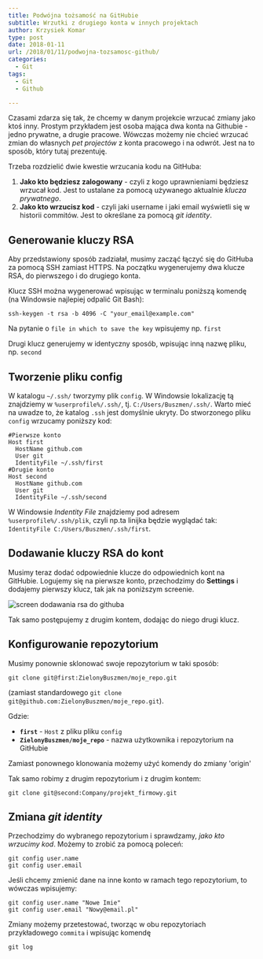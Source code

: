 ```yaml
---
title: Podwójna tożsamość na GitHubie
subtitle: Wrzutki z drugiego konta w innych projektach
author: Krzysiek Komar
type: post
date: 2018-01-11
url: /2018/01/11/podwojna-tozsamosc-github/
categories:
  - Git
tags:
  - Git
  - Github

---
```


Czasami zdarza się tak, że chcemy w danym projekcie wrzucać zmiany jako ktoś inny. Prostym przykładem jest osoba mająca dwa konta na Githubie - jedno prywatne, a drugie pracowe. Wówczas możemy nie chcieć wrzucać zmian do własnych *pet projectów* z konta pracowego i na odwrót. Jest na to sposób, który tutaj prezentuję.

Trzeba rozdzielić dwie kwestie wrzucania kodu na GitHuba:

1. **Jako kto będziesz zalogowany** - czyli z kogo uprawnieniami będziesz wrzucał kod. Jest to ustalane za pomocą używanego aktualnie *klucza prywatnego*.
2. **Jako kto wrzucisz kod** - czyli jaki username i jaki email wyświetli się w historii commitów. Jest to określane za pomocą *git identity*.

## Generowanie kluczy RSA
Aby przedstawiony sposób zadziałał, musimy zacząć łączyć się do GitHuba za pomocą SSH zamiast HTTPS.
Na początku wygenerujemy dwa klucze RSA, do pierwszego i do drugiego konta.

Klucz SSH można wygenerować wpisując w terminalu poniższą komendę (na Windowsie najlepiej odpalić Git Bash):
```git
ssh-keygen -t rsa -b 4096 -C "your_email@example.com"
```
Na pytanie o `file in which to save the key` wpisujemy np. `first`

Drugi klucz generujemy w identyczny sposób, wpisując inną nazwę pliku, np. `second`

## Tworzenie pliku config
W katalogu `~/.ssh/` tworzymy plik `config`. W Windowsie lokalizację tą znajdziemy w `%userprofile%/.ssh/`, tj. `C:/Users/Buszmen/.ssh/`. Warto mieć na uwadze to, że katalog `.ssh` jest domyślnie ukryty. Do stworzonego pliku `config` wrzucamy poniższy kod:

```git
#Pierwsze konto
Host first
  HostName github.com
  User git
  IdentityFile ~/.ssh/first
#Drugie konto
Host second
  HostName github.com
  User git
  IdentityFile ~/.ssh/second
```
W Windowsie *Indentity File* znajdziemy pod adresem `%userprofile%/.ssh/plik`, czyli np.ta linijka będzie wyglądać tak: `IdentityFile C:/Users/Buszmen/.ssh/first`.

## Dodawanie kluczy RSA do kont
Musimy teraz dodać odpowiednie klucze do odpowiednich kont na GitHubie. Logujemy się na pierwsze konto, przechodzimy do **Settings** i dodajemy pierwszy klucz, tak jak na poniższym screenie.

![screen dodawania rsa do githuba](/img/posts/podwojna-tozsamosc-github1.png)

Tak samo postępujemy z drugim kontem, dodając do niego drugi klucz.

## Konfigurowanie repozytorium
Musimy ponownie sklonować swoje repozytorium w taki sposób:
```git
git clone git@first:ZielonyBuszmen/moje_repo.git
```
(zamiast standardowego `git clone git@github.com:ZielonyBuszmen/moje_repo.git`).


Gdzie:

-  **`first`** - `Host` z pliku pliku `config`
- **`ZielonyBuszmen/moje_repo`** - nazwa użytkownika i repozytorium na GitHubie

Zamiast ponownego klonowania możemy użyć komendy do zmiany 'origin'

Tak samo robimy z drugim repozytorium i z drugim kontem:
```git
git clone git@second:Company/projekt_firmowy.git
```

## Zmiana *git identity*

Przechodzimy do wybranego repozytorium i sprawdzamy, *jako kto wrzucimy kod*. Możemy to zrobić za pomocą poleceń:
```git
git config user.name
git config user.email
```

Jeśli chcemy zmienić dane na inne konto w ramach tego repozytorium, to wówczas wpisujemy:
```git
git config user.name "Nowe Imie"
git config user.email "Nowy@email.pl"
```

Zmiany możemy przetestować, tworząc w obu repozytoriach przykładowego `commita` i wpisując komendę
```git
git log
```



